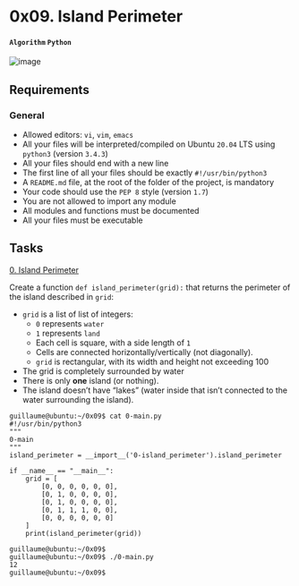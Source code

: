 # 0x09. Island Perimeter
#### `Algorithm` `Python`
![image](https://github.com/samuelselasi/alx-interview/assets/85158665/14c713b1-5120-47ca-a9ce-21438714b8e0)

## Requirements
### General
* Allowed editors: `vi`, `vim`, `emacs`
* All your files will be interpreted/compiled on Ubuntu `20.04` LTS using `python3` (version `3.4.3`)
* All your files should end with a new line
* The first line of all your files should be exactly `#!/usr/bin/python3`
* A `README.md` file, at the root of the folder of the project, is mandatory
* Your code should use the `PEP 8` style (version `1.7`)
* You are not allowed to import any module
* All modules and functions must be documented
* All your files must be executable

## Tasks

[0. Island Perimeter](./0-island_perimeter.py)

Create a function `def island_perimeter(grid):` that returns the perimeter of the island described in `grid`:

* `grid` is a list of list of integers:
	* `0` represents `water`
	* `1` represents `land`
	* Each cell is square, with a side length of `1`
	* Cells are connected horizontally/vertically (not diagonally).
	* `grid` is rectangular, with its width and height not exceeding 100
* The grid is completely surrounded by water
* There is only **one** island (or nothing).
* The island doesn’t have “lakes” (water inside that isn’t connected to the water surrounding the island).

```
guillaume@ubuntu:~/0x09$ cat 0-main.py
#!/usr/bin/python3
"""
0-main
"""
island_perimeter = __import__('0-island_perimeter').island_perimeter

if __name__ == "__main__":
    grid = [
        [0, 0, 0, 0, 0, 0],
        [0, 1, 0, 0, 0, 0],
        [0, 1, 0, 0, 0, 0],
        [0, 1, 1, 1, 0, 0],
        [0, 0, 0, 0, 0, 0]
    ]
    print(island_perimeter(grid))

guillaume@ubuntu:~/0x09$ 
guillaume@ubuntu:~/0x09$ ./0-main.py
12
guillaume@ubuntu:~/0x09$
```

